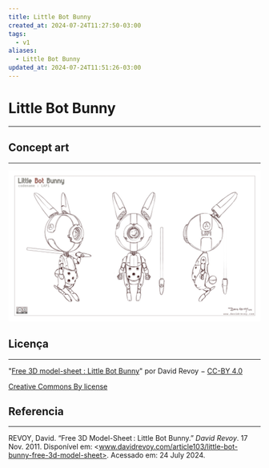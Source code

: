 ```yaml
---
title: Little Bot Bunny
created_at: 2024-07-24T11:27:50-03:00
tags:
  - v1
aliases:
  - Little Bot Bunny
updated_at: 2024-07-24T11:51:26-03:00
---
```

# Little Bot Bunny
---
## Concept art
---
![Little Bot Bunny: Concept art](assets/images/Little_Bot_Bunny-Concept_art.png)



## Licença
---
"[Free 3D model-sheet : Little Bot Bunny](https://www.davidrevoy.com/article103/little-bot-bunny-free-3d-model-sheet "Free 3D model-sheet : Little Bot Bunny")" por David Revoy − [CC-BY 4.0](http://creativecommons.org/licenses/by/4.0/)

[Creative Commons By license](http://creativecommons.org/licenses/by/3.0/ "Creative Commons By license")

## Referencia
---
REVOY, David. “Free 3D Model-Sheet : Little Bot Bunny.” _David Revoy_. 17 Nov. 2011. Disponível em: <www.davidrevoy.com/article103/little-bot-bunny-free-3d-model-sheet>. Acessado em: 24 July 2024.